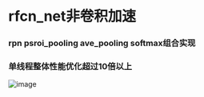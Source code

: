 # rfcn\_net非卷积加速
### rpn psroi\_pooling ave\_pooling softmax组合实现
### 单线程整体性能优化超过10倍以上
![image](https://github.com/wangshankun/rcnn-optimize/blob/master/rfcn_net/readme.jpg)

